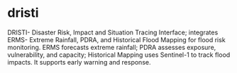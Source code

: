 # dristi
DRISTI- Disaster Risk, Impact and Situation Tracing Interface; integrates ERMS- Extreme Rainfall, PDRA, and Historical Flood Mapping for flood risk monitoring. ERMS forecasts extreme rainfall; PDRA assesses exposure, vulnerability, and capacity; Historical Mapping uses Sentinel-1 to track flood impacts. It supports early warning and response. 
